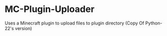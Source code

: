 # MC-Plugin-Uploader
Uses a Minecraft plugin to upload files to plugin directory (Copy Of Python-22's version)
